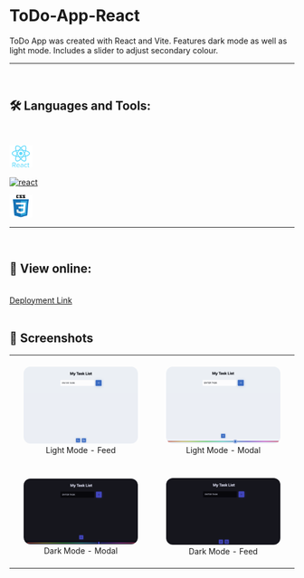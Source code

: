 # ToDo-App-React

ToDo App was created with React and Vite. Features dark mode as well as light mode. Includes a slider to adjust secondary colour.

<hr>
<br>
<!-- Technologies used -->
<div name = "Technologies"> 
<h2 align="left">🛠 Languages and Tools:</h2>
<br>
<p>
<a href="https://reactjs.org/" target="_blank" rel="noreferrer"> <img src="https://raw.githubusercontent.com/devicons/devicon/master/icons/react/react-original-wordmark.svg" alt="react" width="40" height="40"/> 
</a>

<a href="https://vite.dev/" target="_blank" rel="noreferrer"> <img src="https://vite.dev/logo.svg" alt="react" width="40" height="40"/>
</a>

<a href="https://www.w3schools.com/css/" target="_blank" rel="noreferrer"> <img src="https://raw.githubusercontent.com/devicons/devicon/master/icons/css3/css3-original-wordmark.svg" alt="css3" width="40" height="40"/>
</a>

</p>
</div>

<hr>

<br>

<!-- Online link -->
<div name = "Online presence"> 
<h2 align="left">👀 View online:</h2>
<br>
<a href="https://todo-app-vinay.netlify.app/" target="_blank" rel="noreferrer">
Deployment Link</a>
</div> 
<br>

## 📸 Screenshots

<table>
  <tr>
    <td align="center">
      <div style="padding: 18px;">
        <img src="src/assets/ScreenshotLight01.png" width="400" style="border-radius: 12px;" />
        <br/>Light Mode - Feed
      </div>
    </td>
    <td align="center">
      <div style="padding: 18px;">
        <img src="src/assets/ScreenshotLight02.png" width="400" style="border-radius: 12px;" />
        <br/>Light Mode - Modal
      </div>
    </td>
  </tr>
  <tr>
    <td align="center">
      <div style="padding: 18px;">
        <img src="src/assets/ScreenshotDark01.png" width="400" style="border-radius: 12px;" />
        <br/>Dark Mode - Modal
      </div>
    </td>
    <td align="center">
      <div style="padding: 18px;">
        <img src="src/assets/ScreenshotDark02.png" width="400" style="border-radius: 12px;" />
        <br/>Dark Mode - Feed
      </div>
    </td>
  </tr>
</table>
